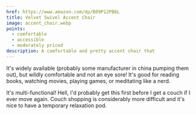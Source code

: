 ```yaml
---
href: https://www.amazon.com/dp/B09P12PB6L
title: Velvet Swivel Accent Chair
image: accent_chair.webp
points:
  - comfortable
  - accessible
  - moderately priced
description: A comfortable and pretty accent chair that 
---
```


It's widely available (probably some manufacturer in china pumping them out), but wildly comfortable and not an eye sore! It's good for reading books, watching movies, playing games, or meditating like a nerd.

It's multi-functional! Hell, I'd probably get this first before I get a couch if I ever move again. Couch shopping is considerably more difficult and it's nice to have a temporary relaxation pod.